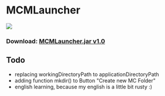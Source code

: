 # MCMLauncher

![](https://github.com/dennis6981/Minecraft-Multi-Launcher/raw/master/MCMLauncher.png)

### Download: [MCMLauncher.jar v1.0](https://github.com/downloads/dennis6981/Minecraft-Multi-Launcher/MCMLauncher.jar "MCMLauncher.jar v1.0")

## Todo

 * replacing workingDirectoryPath to applicationDirectoryPath
 * adding function mkdir() to Button "Create new MC Folder"
 * english learning, because my english is a little bit rusty :)
